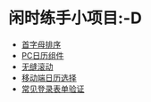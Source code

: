 # 闲时练手小项目:-D

<ul>
<li><a href="https://zuluoaaa.github.io/works/alphabeticalOrder.html" target="_blank">首字母排序</a></li>
<li><a href="https://zuluoaaa.github.io/works/pcDateSelection.html" target="_blank">PC日历组件</a></li>
<li><a href="https://zuluoaaa.github.io/works/seamlessScrolling.html" target="_blank">无缝滚动</a></li>
<li><a href="https://zuluoaaa.github.io/works/slideCalendar.html" target="_blank">移动端日历选择</a></li>
<li><a href="https://zuluoaaa.github.io/works/verification.html" target="_blank">常见登录表单验证</a></li>
</ul>
